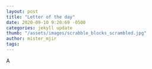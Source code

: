 ```yaml
---
layout: post
title: "Letter of the day"
date: 2020-09-10 9:20:69 -0500
categories: jekyll update
thumb: "/assets/images/scrabble_blocks_scrambled.jpg"
author: mister_mjir
tags:
---
```

A
